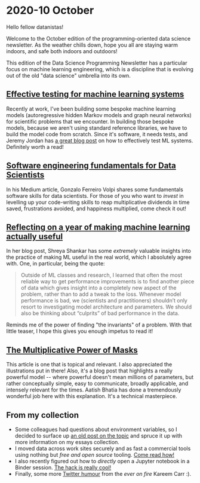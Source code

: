 # 2020-10 October

Hello fellow datanistas!

Welcome to the October edition of the programming-oriented data science newsletter.
As the weather chills down, hope you all are staying warm indoors, and safe both indoors and outdoors!

This edition of the Data Science Programming Newsletter has a particular focus on machine learning engineering,
which is a discipline that is evolving out of the old "data science" umbrella into its own.

## [Effective testing for machine learning systems](https://www.jeremyjordan.me/testing-ml/)

Recently at work, I've been building some bespoke machine learning models
(autoregressive hidden Markov models and graph neural networks)
for scientific problems that we encounter.
In building those bespoke models, because we aren't using standard reference libraries,
we have to build the model code from scratch.
Since it's software, it needs tests,
and Jeremy Jordan has [a great blog post](https://www.jeremyjordan.me/testing-ml/)
on how to effectively test ML systems.
Definitely worth a read!

## [Software engineering fundamentals for Data Scientists](https://towardsdatascience.com/software-engineering-fundamentals-for-data-scientists-6c95316d6cc4)

In his Medium article,
Gonzalo Ferreiro Volpi shares some fundamentals software skills for data scientists.
For those of you who want to _invest_ in levelling up your code-writing skills
to reap multiplicative dividends in time saved,
frustrations avoided, and happiness multiplied,
come check it out!

## [Reflecting on a year of making machine learning actually useful](https://www.shreya-shankar.com/making-ml-work/)

In her blog post, Shreya Shankar has some _extremely_ valuable insights
into the practice of making ML useful in the real world,
which I absolutely agree with.
One, in particular, being the quote:

> Outside of ML classes and research,
> I learned that often the most reliable way to get performance improvements
> is to find another piece of data
> which gives insight into a completely new aspect of the problem,
> rather than to add a tweak to the loss.
> Whenever model performance is bad,
> we (scientists and practitioners) shouldn’t only resort to investigating model architecture and parameters.
> We should also be thinking about “culprits” of bad performance in the data.

Reminds me of the power of finding "the invariants" of a problem.
With that little teaser, I hope this gives you enough impetus to read it!

## [The Multiplicative Power of Masks](https://aatishb.com/maskmath/)

This article is one that is topical and relevant.
I also appreciated the illustrations put in there!
Also, it's a blog post that highlights a really powerful model --
where powerful doesn't mean millions of parameters,
but rather conceptually simple, easy to communicate,
broadly applicable, and intensely relevant for the times.
Aatish Bhatia has done a tremendously wonderful job here with this explanation.
It's a technical masterpiece.

## From my collection

- Some colleagues had questions about environment variables, so I decided to surface up [an old post on the topic](https://ericmjl.github.io/essays-on-data-science/software-skills/environment-variables/) and spruce it up with more information on my essays collection.
- I moved data across work sites securely and as fast a commercial tools using nothing but _free and open source_ tooling. [Come read how!](https://ericmjl.github.io/blog/2020/10/1/moving-data-securely-and-quickly-with-croc/)
- I also recently figured out how to _directly_ open a Jupyter notebook in a Binder session. [The hack is really cool!](https://ericmjl.github.io/blog/2020/9/12/add-a-direct-binder-link-for-built-html-notebooks/)
- Finally, some more [Twitter humour](https://twitter.com/kareem_carr/status/1286758469014622213) from the _ever on fire_ Kareem Carr :).

